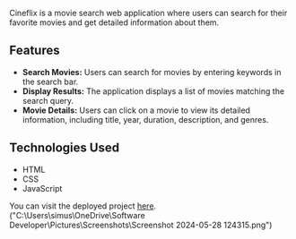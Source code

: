 Cineflix is a movie search web application where users can search for their favorite movies and get detailed information about them.

## Features

- **Search Movies:** Users can search for movies by entering keywords in the search bar.
- **Display Results:** The application displays a list of movies matching the search query.
- **Movie Details:** Users can click on a movie to view its detailed information, including title, year, duration, description, and genres.

## Technologies Used

- HTML
- CSS
- JavaScript

You can visit the deployed project [here](https://hsimransidhu.github.io/cineflix/).
 ("C:\Users\simus\OneDrive\Software Developer\Pictures\Screenshots\Screenshot 2024-05-28 124315.png")
